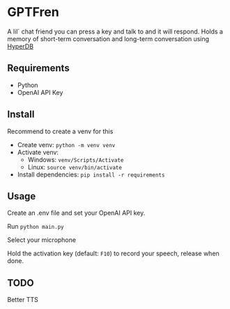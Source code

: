 # GPTFren

A lil` chat friend you can press a key and talk to and it will respond.
Holds a memory of short-term conversation and long-term conversation using [HyperDB](https://github.com/jdagdelen/hyperDB)

## Requirements

- Python
- OpenAI API Key

## Install

Recommend to create a venv for this

- Create venv: `python -m venv venv`
- Activate venv:
  - Windows: `venv/Scripts/Activate`
  - Linux: `source venv/bin/activate`
- Install dependencies: `pip install -r requirements`

## Usage

Create an .env file and set your OpenAI API key.

Run `python main.py`

Select your microphone

Hold the activation key (default: `F10`) to record your speech, release when done.

## TODO

Better TTS
